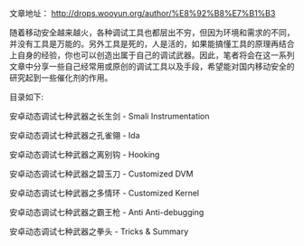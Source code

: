 文章地址：
http://drops.wooyun.org/author/%E8%92%B8%E7%B1%B3

随着移动安全越来越火，各种调试工具也都层出不穷，但因为环境和需求的不同，并没有工具是万能的。另外工具是死的，人是活的，如果能搞懂工具的原理再结合上自身的经验，你也可以创造出属于自己的调试武器。因此，笔者将会在这一系列文章中分享一些自己经常用或原创的调试工具以及手段，希望能对国内移动安全的研究起到一些催化剂的作用。

目录如下:

安卓动态调试七种武器之长生剑 - Smali Instrumentation

安卓动态调试七种武器之孔雀翎 - Ida

安卓动态调试七种武器之离别钩 - Hooking

安卓动态调试七种武器之碧玉刀 - Customized DVM

安卓动态调试七种武器之多情环 - Customized Kernel

安卓动态调试七种武器之霸王枪 - Anti Anti-debugging

安卓动态调试七种武器之拳头 - Tricks & Summary

